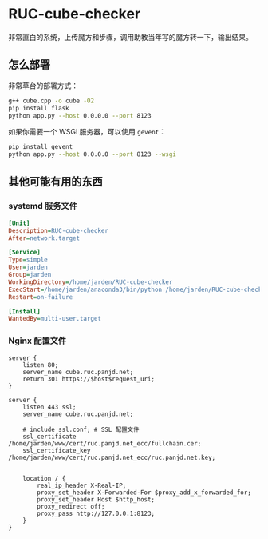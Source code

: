 # RUC-cube-checker

非常直白的系统，上传魔方和步骤，调用助教当年写的魔方转一下，输出结果。

## 怎么部署

非常草台的部署方式：

```bash
g++ cube.cpp -o cube -O2
pip install flask
python app.py --host 0.0.0.0 --port 8123
```

如果你需要一个 WSGI 服务器，可以使用 `gevent`：

```bash
pip install gevent
python app.py --host 0.0.0.0 --port 8123 --wsgi
```

## 其他可能有用的东西

### systemd 服务文件

```ini
[Unit]
Description=RUC-cube-checker
After=network.target

[Service]
Type=simple
User=jarden
Group=jarden
WorkingDirectory=/home/jarden/RUC-cube-checker
ExecStart=/home/jarden/anaconda3/bin/python /home/jarden/RUC-cube-checker/app.py --host 0.0.0.0 --port 8123 --wsgi
Restart=on-failure

[Install]
WantedBy=multi-user.target
```

### Nginx 配置文件

```nginx
server {
    listen 80;
    server_name cube.ruc.panjd.net;
    return 301 https://$host$request_uri;
}

server {
    listen 443 ssl;
    server_name cube.ruc.panjd.net;

    # include ssl.conf; # SSL 配置文件
    ssl_certificate /home/jarden/www/cert/ruc.panjd.net_ecc/fullchain.cer;
    ssl_certificate_key /home/jarden/www/cert/ruc.panjd.net_ecc/ruc.panjd.net.key;


    location / {
        real_ip_header X-Real-IP;
        proxy_set_header X-Forwarded-For $proxy_add_x_forwarded_for;
        proxy_set_header Host $http_host;
        proxy_redirect off;
        proxy_pass http://127.0.0.1:8123;
    }
}
```